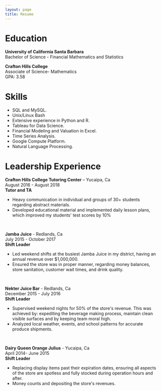 ```yaml
---
layout: page
title: Resume
---
```


# Education

**University of California Santa Barbara** <br>
Bachelor of Science - Financial Mathematics and Statistics<br>


**Crafton Hills College**<br>
Associate of Science- Mathematics
<br> GPA: 3.58

#  **Skills**

- SQL and MySQL.
- Unix/Linux Bash
- Extensive experience in Python and R.
- Tableau for Data Science.
- Financial Modeling and Valuation in Excel.
- Time Series Analysis.
- Google Compute Platform.
- Natural Language Processing. 

# **Leadership Experience**

**Crafton Hills College Tutoring Center** – Yucaipa, Ca <br>
August 2016 - August 2018<br>
**Tutor and TA**
- Heavy communication in individual and groups of 30+ students regarding abstract materials.
- Developed educational material and implemented daily lesson plans, which improved my students&#39; test scores by 10%
<br>

**Jamba Juice** - Redlands, Ca <br>
July 2015 - October 2017<br>
**Shift Leader**
- Led weekend shifts at the busiest Jamba Juice in my district, having an annual revenue over $1,000,000.
- Ensured the store was in proper manner, regarding money balances, store sanitation, customer wait times, and drink quality.
<br>

**Nekter Juice Bar** - Redlands, Ca <br>
December 2015 - July 2016<br>
**Shift Leader**<br>
- Supervised weekend nights for 50% of the store&#39;s revenue. This was achieved by: expediting the beverage making process, maintain clean visible surfaces and by keeping team moral high.
- Analyzed local weather, events, and school patterns for accurate produce shipments.
<br>

**Dairy Queen Orange Julius** - Yucaipa, Ca<br>
April 2014- June 2015<br>
**Shift Leader**<br>
- Replacing display items past their expiration dates, ensuring all aspects of the store are spotless and fully stocked during operation hours and after.
- Money counts and depositing the store&#39;s revenues.
